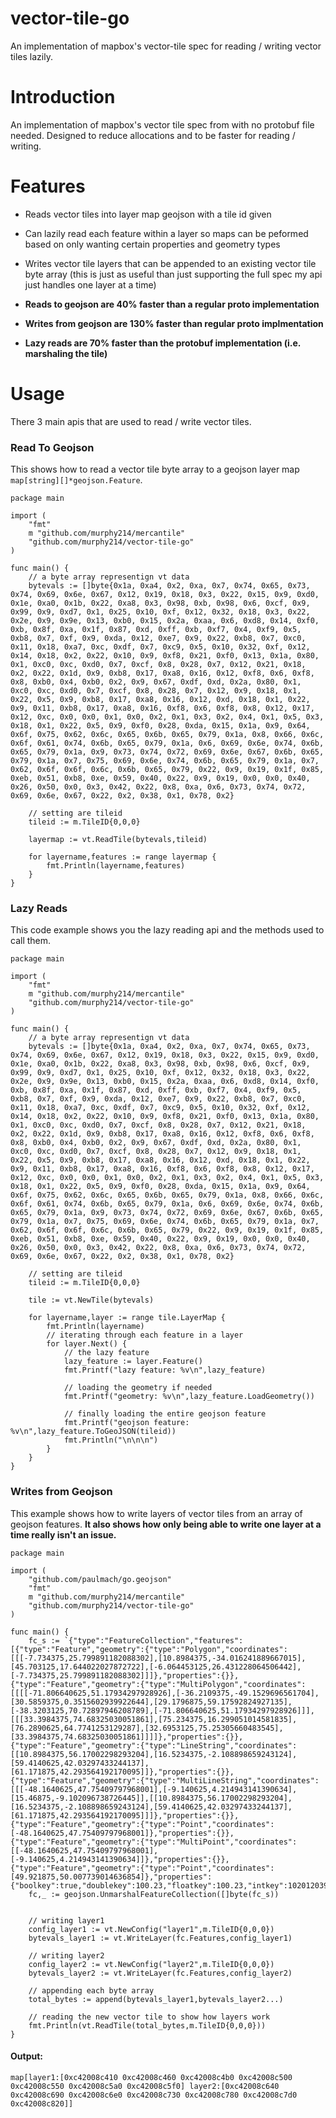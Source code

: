 # vector-tile-go

An implementation of mapbox's vector-tile spec for reading / writing vector tiles lazily.

# Introduction

An implementation of mapbox's vector tile spec from with no protobuf file needed. Designed to reduce allocations and to be faster for reading / writing. 

# Features 

* Reads vector tiles into layer map geojson with a tile id given

* Can lazily read each feature within a layer so maps can be peformed based on only wanting certain properties and geometry types 

* Writes vector tile layers that can be appended to an existing vector tile byte array (this is just as useful than just supporting the full spec my api just handles one layer at a time)

* **Reads to geojson are 40% faster than a regular proto implementation**

* **Writes from geojson are 130% faster than regular proto implmentation**

* **Lazy reads are 70% faster than the protobuf implementation (i.e. marshaling the tile)**

# Usage 

There 3 main apis that are used to read / write vector tiles. 

### Read To Geojson 

This shows how to read a vector tile byte array to a geojson layer map ```map[string][]*geojson.Feature```.

```golang
package main 

import (
	"fmt"
	m "github.com/murphy214/mercantile"
	"github.com/murphy214/vector-tile-go"
)

func main() {
	// a byte array representign vt data
	bytevals := []byte{0x1a, 0xa4, 0x2, 0xa, 0x7, 0x74, 0x65, 0x73, 0x74, 0x69, 0x6e, 0x67, 0x12, 0x19, 0x18, 0x3, 0x22, 0x15, 0x9, 0xd0, 0x1e, 0xa0, 0x1b, 0x22, 0xa8, 0x3, 0x98, 0xb, 0x98, 0x6, 0xcf, 0x9, 0x99, 0x9, 0xd7, 0x1, 0x25, 0x10, 0xf, 0x12, 0x32, 0x18, 0x3, 0x22, 0x2e, 0x9, 0x9e, 0x13, 0xb0, 0x15, 0x2a, 0xaa, 0x6, 0xd8, 0x14, 0xf0, 0xb, 0x8f, 0xa, 0x1f, 0x87, 0xd, 0xff, 0xb, 0xf7, 0x4, 0xf9, 0x5, 0xb8, 0x7, 0xf, 0x9, 0xda, 0x12, 0xe7, 0x9, 0x22, 0xb8, 0x7, 0xc0, 0x11, 0x18, 0xa7, 0xc, 0xdf, 0x7, 0xc9, 0x5, 0x10, 0x32, 0xf, 0x12, 0x14, 0x18, 0x2, 0x22, 0x10, 0x9, 0xf8, 0x21, 0xf0, 0x13, 0x1a, 0x80, 0x1, 0xc0, 0xc, 0xd0, 0x7, 0xcf, 0x8, 0x28, 0x7, 0x12, 0x21, 0x18, 0x2, 0x22, 0x1d, 0x9, 0xb8, 0x17, 0xa8, 0x16, 0x12, 0xf8, 0x6, 0xf8, 0x8, 0xb0, 0x4, 0xb0, 0x2, 0x9, 0x67, 0xdf, 0xd, 0x2a, 0x80, 0x1, 0xc0, 0xc, 0xd0, 0x7, 0xcf, 0x8, 0x28, 0x7, 0x12, 0x9, 0x18, 0x1, 0x22, 0x5, 0x9, 0xb8, 0x17, 0xa8, 0x16, 0x12, 0xd, 0x18, 0x1, 0x22, 0x9, 0x11, 0xb8, 0x17, 0xa8, 0x16, 0xf8, 0x6, 0xf8, 0x8, 0x12, 0x17, 0x12, 0xc, 0x0, 0x0, 0x1, 0x0, 0x2, 0x1, 0x3, 0x2, 0x4, 0x1, 0x5, 0x3, 0x18, 0x1, 0x22, 0x5, 0x9, 0xf0, 0x28, 0xda, 0x15, 0x1a, 0x9, 0x64, 0x6f, 0x75, 0x62, 0x6c, 0x65, 0x6b, 0x65, 0x79, 0x1a, 0x8, 0x66, 0x6c, 0x6f, 0x61, 0x74, 0x6b, 0x65, 0x79, 0x1a, 0x6, 0x69, 0x6e, 0x74, 0x6b, 0x65, 0x79, 0x1a, 0x9, 0x73, 0x74, 0x72, 0x69, 0x6e, 0x67, 0x6b, 0x65, 0x79, 0x1a, 0x7, 0x75, 0x69, 0x6e, 0x74, 0x6b, 0x65, 0x79, 0x1a, 0x7, 0x62, 0x6f, 0x6f, 0x6c, 0x6b, 0x65, 0x79, 0x22, 0x9, 0x19, 0x1f, 0x85, 0xeb, 0x51, 0xb8, 0xe, 0x59, 0x40, 0x22, 0x9, 0x19, 0x0, 0x0, 0x40, 0x26, 0x50, 0x0, 0x3, 0x42, 0x22, 0x8, 0xa, 0x6, 0x73, 0x74, 0x72, 0x69, 0x6e, 0x67, 0x22, 0x2, 0x38, 0x1, 0x78, 0x2}

	// setting are tileid
	tileid := m.TileID{0,0,0}

	layermap := vt.ReadTile(bytevals,tileid)

	for layername,features := range layermap {
		fmt.Println(layername,features)
	}
}
```

### Lazy Reads 

This code example shows you the lazy reading api and the methods used to call them.
```golang
package main 

import (
	"fmt"
	m "github.com/murphy214/mercantile"
	"github.com/murphy214/vector-tile-go"
)

func main() {
	// a byte array representign vt data
	bytevals := []byte{0x1a, 0xa4, 0x2, 0xa, 0x7, 0x74, 0x65, 0x73, 0x74, 0x69, 0x6e, 0x67, 0x12, 0x19, 0x18, 0x3, 0x22, 0x15, 0x9, 0xd0, 0x1e, 0xa0, 0x1b, 0x22, 0xa8, 0x3, 0x98, 0xb, 0x98, 0x6, 0xcf, 0x9, 0x99, 0x9, 0xd7, 0x1, 0x25, 0x10, 0xf, 0x12, 0x32, 0x18, 0x3, 0x22, 0x2e, 0x9, 0x9e, 0x13, 0xb0, 0x15, 0x2a, 0xaa, 0x6, 0xd8, 0x14, 0xf0, 0xb, 0x8f, 0xa, 0x1f, 0x87, 0xd, 0xff, 0xb, 0xf7, 0x4, 0xf9, 0x5, 0xb8, 0x7, 0xf, 0x9, 0xda, 0x12, 0xe7, 0x9, 0x22, 0xb8, 0x7, 0xc0, 0x11, 0x18, 0xa7, 0xc, 0xdf, 0x7, 0xc9, 0x5, 0x10, 0x32, 0xf, 0x12, 0x14, 0x18, 0x2, 0x22, 0x10, 0x9, 0xf8, 0x21, 0xf0, 0x13, 0x1a, 0x80, 0x1, 0xc0, 0xc, 0xd0, 0x7, 0xcf, 0x8, 0x28, 0x7, 0x12, 0x21, 0x18, 0x2, 0x22, 0x1d, 0x9, 0xb8, 0x17, 0xa8, 0x16, 0x12, 0xf8, 0x6, 0xf8, 0x8, 0xb0, 0x4, 0xb0, 0x2, 0x9, 0x67, 0xdf, 0xd, 0x2a, 0x80, 0x1, 0xc0, 0xc, 0xd0, 0x7, 0xcf, 0x8, 0x28, 0x7, 0x12, 0x9, 0x18, 0x1, 0x22, 0x5, 0x9, 0xb8, 0x17, 0xa8, 0x16, 0x12, 0xd, 0x18, 0x1, 0x22, 0x9, 0x11, 0xb8, 0x17, 0xa8, 0x16, 0xf8, 0x6, 0xf8, 0x8, 0x12, 0x17, 0x12, 0xc, 0x0, 0x0, 0x1, 0x0, 0x2, 0x1, 0x3, 0x2, 0x4, 0x1, 0x5, 0x3, 0x18, 0x1, 0x22, 0x5, 0x9, 0xf0, 0x28, 0xda, 0x15, 0x1a, 0x9, 0x64, 0x6f, 0x75, 0x62, 0x6c, 0x65, 0x6b, 0x65, 0x79, 0x1a, 0x8, 0x66, 0x6c, 0x6f, 0x61, 0x74, 0x6b, 0x65, 0x79, 0x1a, 0x6, 0x69, 0x6e, 0x74, 0x6b, 0x65, 0x79, 0x1a, 0x9, 0x73, 0x74, 0x72, 0x69, 0x6e, 0x67, 0x6b, 0x65, 0x79, 0x1a, 0x7, 0x75, 0x69, 0x6e, 0x74, 0x6b, 0x65, 0x79, 0x1a, 0x7, 0x62, 0x6f, 0x6f, 0x6c, 0x6b, 0x65, 0x79, 0x22, 0x9, 0x19, 0x1f, 0x85, 0xeb, 0x51, 0xb8, 0xe, 0x59, 0x40, 0x22, 0x9, 0x19, 0x0, 0x0, 0x40, 0x26, 0x50, 0x0, 0x3, 0x42, 0x22, 0x8, 0xa, 0x6, 0x73, 0x74, 0x72, 0x69, 0x6e, 0x67, 0x22, 0x2, 0x38, 0x1, 0x78, 0x2}

	// setting are tileid
	tileid := m.TileID{0,0,0}

	tile := vt.NewTile(bytevals)	

	for layername,layer := range tile.LayerMap {
		fmt.Println(layername)
		// iterating through each feature in a layer
		for layer.Next() {
			// the lazy feature 
			lazy_feature := layer.Feature()
			fmt.Printf("lazy feature: %v\n",lazy_feature)

			// loading the geometry if needed 
			fmt.Printf("geometry: %v\n",lazy_feature.LoadGeometry())

			// finally loading the entire geojson feature 
			fmt.Printf("geojson feature: %v\n",lazy_feature.ToGeoJSON(tileid))
			fmt.Println("\n\n\n")
		}
	}
}
```

### Writes from Geojson

This example shows how to write layers of vector tiles from an array of geojson features. **It also shows how only being able to write one layer at a time really isn't an issue.**
```golang
package main

import (
	"github.com/paulmach/go.geojson"
	"fmt"
	m "github.com/murphy214/mercantile"
	"github.com/murphy214/vector-tile-go"
)

func main() {
	fc_s := `{"type":"FeatureCollection","features":[{"type":"Feature","geometry":{"type":"Polygon","coordinates":[[[-7.734375,25.799891182088302],[10.8984375,-34.016241889667015],[45.703125,17.644022027872722],[-6.064453125,26.431228064506442],[-7.734375,25.799891182088302]]]},"properties":{}},{"type":"Feature","geometry":{"type":"MultiPolygon","coordinates":[[[[-71.806640625,51.17934297928926],[-36.2109375,-49.1529696561704],[30.5859375,0.3515602939922644],[29.1796875,59.17592824927135],[-38.3203125,70.72897946208789],[-71.806640625,51.17934297928926]]],[[[33.3984375,74.68325030051861],[75.234375,16.299051014581835],[76.2890625,64.7741253129287],[32.6953125,75.25305660483545],[33.3984375,74.68325030051861]]]]},"properties":{}},{"type":"Feature","geometry":{"type":"LineString","coordinates":[[10.8984375,56.17002298293204],[16.5234375,-2.108898659243124],[59.4140625,42.03297433244137],[61.171875,42.293564192170095]]},"properties":{}},{"type":"Feature","geometry":{"type":"MultiLineString","coordinates":[[[-48.1640625,47.75409797968001],[-9.140625,4.214943141390634],[15.46875,-9.102096738726445]],[[10.8984375,56.17002298293204],[16.5234375,-2.108898659243124],[59.4140625,42.03297433244137],[61.171875,42.293564192170095]]]},"properties":{}},{"type":"Feature","geometry":{"type":"Point","coordinates":[-48.1640625,47.75409797968001]},"properties":{}},{"type":"Feature","geometry":{"type":"MultiPoint","coordinates":[[-48.1640625,47.75409797968001],[-9.140625,4.214943141390634]]},"properties":{}},{"type":"Feature","geometry":{"type":"Point","coordinates":[49.921875,50.007739014636854]},"properties":{"boolkey":true,"doublekey":100.23,"floatkey":100.23,"intkey":10201203912,"stringkey":"string","uintkey":10201203912}}]}`
	fc,_ := geojson.UnmarshalFeatureCollection([]byte(fc_s))


	// writing layer1
	config_layer1 := vt.NewConfig("layer1",m.TileID{0,0,0})
	bytevals_layer1 := vt.WriteLayer(fc.Features,config_layer1)	

	// writing layer2 	
	config_layer2 := vt.NewConfig("layer2",m.TileID{0,0,0})
	bytevals_layer2 := vt.WriteLayer(fc.Features,config_layer2)	

	// appending each byte array 
	total_bytes := append(bytevals_layer1,bytevals_layer2...)

	// reading the new vector tile to show how layers work
	fmt.Println(vt.ReadTile(total_bytes,m.TileID{0,0,0}))
}
```

#### Output:
```
map[layer1:[0xc42008c410 0xc42008c460 0xc42008c4b0 0xc42008c500 0xc42008c550 0xc42008c5a0 0xc42008c5f0] layer2:[0xc42008c640 0xc42008c690 0xc42008c6e0 0xc42008c730 0xc42008c780 0xc42008c7d0 0xc42008c820]]
```

